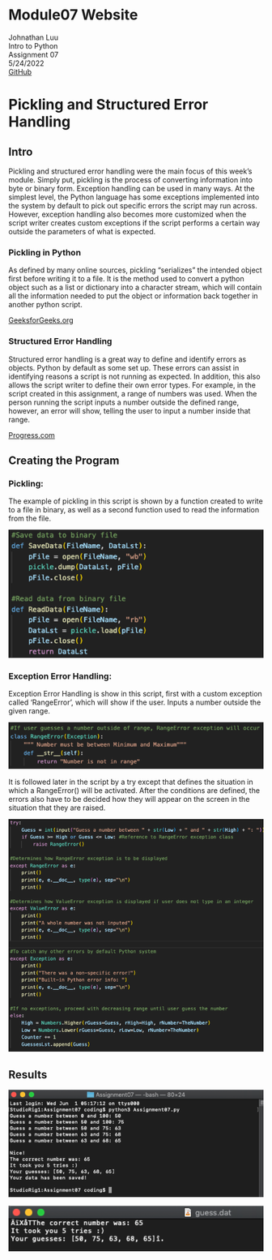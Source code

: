 # Module07 Website

Johnathan Luu\
Intro to Python\
Assignment 07\
5/24/2022\
[GitHub](www.github.com/LofiLogan)

# Pickling and Structured Error Handling 

## Intro 

Pickling and structured error handling were the main focus of this week’s module. Simply put, pickling is the process of converting information into byte or binary form. Exception handling can be used in many ways. At the simplest level, the Python language has some exceptions implemented into the system by default to pick out specific errors the script may run across. However, exception handling also becomes more customized when the script writer creates custom exceptions if the script performs a certain way outside the parameters of what is expected.

### Pickling in Python

As defined by many online sources, pickling “serializes” the intended object first before writing it to a file. It is the method used to convert a python object such as a list or dictionary into a character stream, which will contain all the information needed to put the object or information back together in another python script.

[GeeksforGeeks.org](https://www.geeksforgeeks.org/understanding-python-pickling-example/)

### Structured Error Handling

Structured error handling is a great way to define and identify errors as objects. Python by default as some set up. These errors can assist in identifying reasons a script is not running as expected. In addition, this also allows the script writer to define their own error types. For example, in the script created in this assignment, a range of numbers was used. When the person running the script inputs a number outside the defined range, however, an error will show, telling the user to input a number inside that range. 

[Progress.com](https://docs.progress.com/bundle/openedge-abl-error-handling-117/page/What-is-structured-error-handling.html#:~:text=Structured%20error%20handling%20is%20an,your%20own%20error%20types%20)

## Creating the Program

### Pickling: 

The example of pickling in this script is shown by a function created to write to a file in binary, as well as a second function used to read the information from the file.

![Figure 1](https://github.com/LofiLogan/IntroToProg-Python-Mod07/blob/main/docs/Picture1.png?raw=true)

### Exception Error Handling:

Exception Error Handling is show in this script, first with a custom exception called ‘RangeError’, which will show if the user. Inputs a number outside the given range. 

![Figure 2](https://github.com/LofiLogan/IntroToProg-Python-Mod07/blob/main/docs/Picture2.png?raw=true)

It is followed later in the script by a try except that defines the situation in which a RangeError() will be activated. After the conditions are defined, the errors also have to be decided how they will appear on the screen in the situation that they are raised. 

![Figure 3](/docs/Picture3.png)

## Results

![Figure 4](/docs/Picture4.png)

![Figure 5](/docs/Picture5.png)
